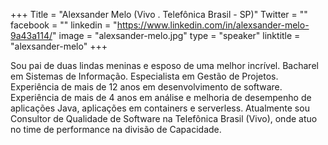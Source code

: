 +++
Title = "Alexsander Melo (Vivo . Telefônica Brasil - SP)"
Twitter = ""
facebook = ""
linkedin = "https://www.linkedin.com/in/alexsander-melo-9a43a114/"
image = "alexsander-melo.jpg"
type = "speaker"
linktitle = "alexsander-melo"
+++

Sou pai de duas lindas meninas e esposo de uma melhor incrível. Bacharel em Sistemas de Informação. Especialista em Gestão de Projetos. Experiência de mais de 12 anos em desenvolvimento de software. Experiência de mais de 4 anos em análise e melhoria de desempenho de aplicações Java, aplicações em containers e serverless. Atualmente sou Consultor de Qualidade de Software na Telefônica Brasil (Vivo), onde atuo no time de performance na divisão de Capacidade.
